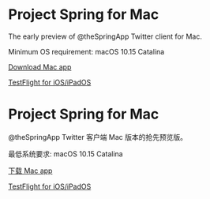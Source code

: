 # Project Spring for Mac
The early preview of @theSpringApp Twitter client for Mac.

Minimum OS requirement: macOS 10.15 Catalina

[Download Mac app](toBeAnnounced)

[TestFlight for iOS/iPadOS](toBeAnnounced)

# Project Spring for Mac
@theSpringApp Twitter 客户端 Mac 版本的抢先预览版。

最低系统要求: macOS 10.15 Catalina

[下载 Mac app](toBeAnnounced)

[TestFlight for iOS/iPadOS](toBeAnnounced)
